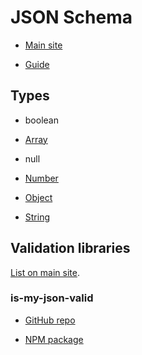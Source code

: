 # JSON Schema

- [Main site](http://json-schema.org/)

- [Guide](https://spacetelescope.github.io/understanding-json-schema/)


## Types

- boolean

- [Array](./array/)

- null

- [Number](./number/)

- [Object](./object/)

- [String](./string/)


## Validation libraries

[List on main site](http://json-schema.org/implementations.html).


### is-my-json-valid

- [GitHub repo](https://github.com/mafintosh/is-my-json-valid)

- [NPM package](https://www.npmjs.com/package/is-my-json-valid)
